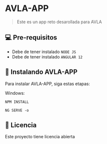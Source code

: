 # AVLA-APP
> Este es un app reto desarollada para AVLA
## 💻 Pre-requisitos

* Debe de tener instalado `NODE JS`
* Debe de tener instalado `ANGULAR 12`

## 🚀 Instalando AVLA-APP

Para instalar  AVLA-APP, siga estas etapas:

Windows:
```
NPM INSTALL
```

```
NG SERVE -o
```


## 📝 Licencia

Este proyecto tiene licencia abierta
